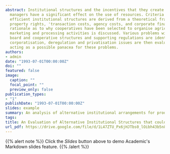 ```yaml
---
abstract: Institutional structures and the incentives that they create for shareholders and
  managers have a significant effect on the use of resources. Criteria for assessing
  efficient institutional structures are derived from a theoretical framework based on
  property rights, 'transaction costs, agency costs, and corporate finance theory. The
  rationale as to why cooperatives have been selected to organise agricultural
  marketing and processing activities is discussed. Various problems with producer
  board and cooperative structures and supporting regulations are identified, and
  corporatisation, deregulation and privatisation issues are then evaluated in terms of
  acting as a possible panacea for these problems.
authors:
- admin
date: "1993-07-01T00:00:00Z"
doi: ""
featured: false
image:
  caption: ""
  focal_point: ""
  preview_only: false
publication_types:
- "1"
publishDate: "1993-07-01T00:00:00Z"
slides: example
summary: An analysis of alternative institutional arrangements for producer boards in New Zealand
tags:
title: An Evaluation of Alternative Institutional Structures that could be Utilised in the New Zealand Agricultural Industry
url_pdf: https://drive.google.com/file/d/1L47ZTU_Px6jHJTbs0_lOibh43b5n82-N
---
```


{{% alert note %}}
Click the *Slides* button above to demo Academic's Markdown slides feature.
{{% /alert %}}

